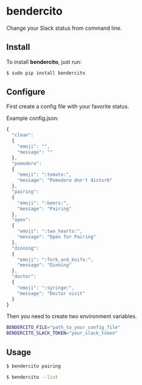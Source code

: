 # bendercito
Change your Slack status from command line.

## Install

To install **bendercito**, just run:

```sh
$ sudo pip install bendercito
```

## Configure

First create a config file with your favorite status.

Example config.json:

```javascript
{
  "clean":
  {
    "emoji": "",
    "message": ""
  },
  "pomodoro":
  {
    "emoji": ":tomato:",
    "message": "Pomodoro don't disturb"
  },
  "pairing":
  {
    "emoji": ":beers:",
    "message": "Pairing"
  },
  "open":
  {
    "emoji": ":two_hearts:",
    "message": "Open for Pairing"
  },
  "dinning":
  {
    "emoji": ":fork_and_knife:",
    "message": "Dinning"
  },
  "doctor":
  {
    "emoji": ":syringe:",
    "message": "Doctor visit"
  }
}
```

Then you need to create two environment variables.

```sh
BENDERCITO_FILE="path_to_your_config_file"
BENDERCITO_SLACK_TOKEN="your_slack_token"
```

## Usage

```sh
$ bendercito pairing
```

```sh
$ bendercito --list
```
